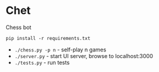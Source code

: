 # Chet

Chess bot

`pip install -r requirements.txt`

* `./chess.py -p n` - self-play n games
* `./server.py` - start UI server, browse to localhost:3000
* `./tests.py` - run tests
